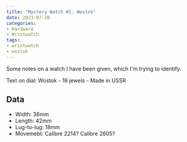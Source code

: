 ```yaml
---
title: "Mystery Watch #1: Wostok"
date: 2021-07-20
categories:
- Hardware
- Wristwatch
tags:
- wristwatch
- wostok
---
```


Some notes on a watch I have been given, which I'm trying to identify.

Text on dial: Wostok - 18 jewels - Made in USSR

## Data

* Width: 36mm
* Length: 42mm
* Lug-to-lug: 18mm
* Movemebt: Calibre 2214? Calibre 2605?
